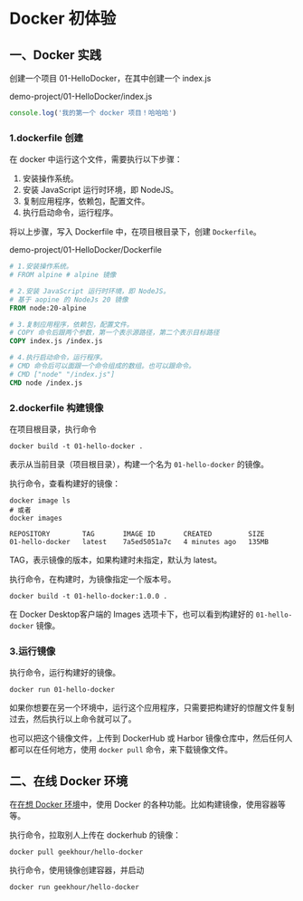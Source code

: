 # Docker 初体验

## 一、Docker 实践

创建一个项目 01-HelloDocker，在其中创建一个 index.js

demo-project/01-HelloDocker/index.js

```javascript
console.log('我的第一个 docker 项目！哈哈哈')
```

### 1.dockerfile 创建

在 docker 中运行这个文件，需要执行以下步骤：

1. 安装操作系统。
2. 安装 JavaScript 运行时环境，即 NodeJS。
3. 复制应用程序，依赖包，配置文件。
4. 执行启动命令，运行程序。

将以上步骤，写入 Dockerfile 中，在项目根目录下，创建 `Dockerfile`。

demo-project/01-HelloDocker/Dockerfile

```dockerfile
# 1.安装操作系统。
# FROM alpine # alpine 镜像

# 2.安装 JavaScript 运行时环境，即 NodeJS。
# 基于 aopine 的 NodeJs 20 镜像
FROM node:20-alpine

# 3.复制应用程序，依赖包，配置文件。
# COPY 命令后跟两个参数，第一个表示源路径，第二个表示目标路径
COPY index.js /index.js

# 4.执行启动命令，运行程序。
# CMD 命令后可以面跟一个命令组成的数组。也可以跟命令。
# CMD ["node" "/index.js"]
CMD node /index.js
```

### 2.dockerfile 构建镜像

在项目根目录，执行命令

```shell
docker build -t 01-hello-docker .
```

表示从当前目录（项目根目录），构建一个名为 `01-hello-docker` 的镜像。

执行命令，查看构建好的镜像：

```shell
docker image ls
# 或者
docker images
```

```shell
REPOSITORY        TAG       IMAGE ID       CREATED         SIZE
01-hello-docker   latest    7a5ed5051a7c   4 minutes ago   135MB
```

TAG，表示镜像的版本，如果构建时未指定，默认为 latest。

执行命令，在构建时，为镜像指定一个版本号。

```shell
docker build -t 01-hello-docker:1.0.0 .
```

在 Docker Desktop客户端的 Images 选项卡下，也可以看到构建好的 `01-hello-docker` 镜像。

### 3.运行镜像

执行命令，运行构建好的镜像。

```shell
docker run 01-hello-docker
```

如果你想要在另一个环境中，运行这个应用程序，只需要把构建好的惊醒文件复制过去，然后执行以上命令就可以了。

也可以把这个镜像文件，上传到 DockerHub 或 Harbor 镜像仓库中，然后任何人都可以在任何地方，使用 `docker pull` 命令，来下载镜像文件。

## 二、在线 Docker 环境

在[在想 Docker 环境](https://labs.play-with-docker.com/)中，使用 Docker 的各种功能。比如构建镜像，使用容器等等。

执行命令，拉取别人上传在 dockerhub 的镜像：

```shell
docker pull geekhour/hello-docker
```

执行命令，使用镜像创建容器，并启动

```shell
docker run geekhour/hello-docker
```
